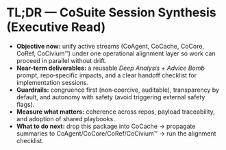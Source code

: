 # TL;DR — CoSuite Session Synthesis (Executive Read)

- **Objective now:** unify active streams (CoAgent, CoCache, CoCore, CoRef, CoCivium™) under one operational alignment layer so work can proceed in parallel without drift.
- **Near-term deliverables:** a reusable *Deep Analysis + Advice Bomb* prompt, repo‑specific impacts, and a clear handoff checklist for implementation sessions.
- **Guardrails:** congruence first (non‑coercive, auditable), transparency by default, and autonomy with safety (avoid triggering external safety flags).
- **Measure what matters:** coherence across repos, payload traceability, and adoption of shared playbooks.
- **What to do next:** drop this package into CoCache → propagate summaries to CoAgent/CoCore/CoRef/CoCivium™ → run the alignment checklist.
